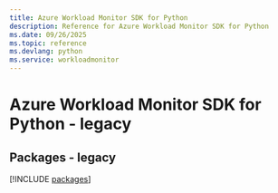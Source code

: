 ```yaml
---
title: Azure Workload Monitor SDK for Python
description: Reference for Azure Workload Monitor SDK for Python
ms.date: 09/26/2025
ms.topic: reference
ms.devlang: python
ms.service: workloadmonitor
---
```

# Azure Workload Monitor SDK for Python - legacy
## Packages - legacy
[!INCLUDE [packages](workload-monitor-index.md)]